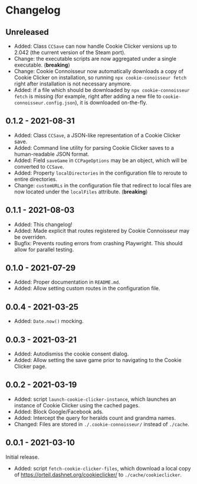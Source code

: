 # Changelog

## Unreleased
- Added: Class `CCSave` can now handle Cookie Clicker versions up to 2.042
    (the current version of the Steam port).
- Change: the executable scripts are now aggregated under a single executable. (**breaking**)
- Change: Cookie Connoisseur now automatically downloads a copy of Cookie Clicker on installation,
    so running `npx cookie-conoisseur fetch` right after installation is not necessary anymore.
- Added: if a file which should be downloaded by `npx cookie-connoisseur fetch` is missing
    (for example, right after adding a new file to `cookie-connoisseur.config.json`),
    it is downloaded on-the-fly.

## 0.1.2 - 2021-08-31
- Added: Class `CCSave`, a JSON-like representation of a Cookie Clicker save.
- Added: Command line utility for parsing Cookie Clicker saves to a human-readable JSON format.
- Added: Field `saveGame` in `CCPageOptions` may be an object,
    which will be converted to `CCSave`.
- Added: Property `localDirectories` in the configuration file to reroute to entire directories.
- Change: `customURLs` in the configuration file that redirect to local files
    are now located under the `localFiles` attribute. (**breaking**)

## 0.1.1 - 2021-08-03
- Added: This changelog!
- Added: Made explicit that routes registered by Cookie Connoisseur may be overriden.
- Bugfix: Prevents routing errors from crashing Playwright.
    This should allow for parallel testing.

## 0.1.0 - 2021-07-29
- Added: Proper documentation in `README.md`.
- Added: Allow setting custom routes in the configuration file.

## 0.0.4 - 2021-03-25
- Added: `Date.now()` mocking.

## 0.0.3 - 2021-03-21
- Added: Autodismiss the cookie consent dialog.
- Added: Allow setting the save game prior to navigating to the Cookie Clicker page.

## 0.0.2 - 2021-03-19
- Added: script `launch-cookie-clicker-instance`,
    which launches an instance of Cookie Clicker using the cached pages.
- Added: Block Google/Facebook ads.
- Added: Intercept the query for heralds count and grandma names.
- Changed: Files are stored in `./.cookie-connoisseur/` instead of `./cache`.

## 0.0.1 - 2021-03-10
Initial release.
- Added: script `fetch-cookie-clicker-files`,
    which download a local copy of <https://orteil.dashnet.org/cookieclicker/>
    to `./cache/cookieclicker`.
